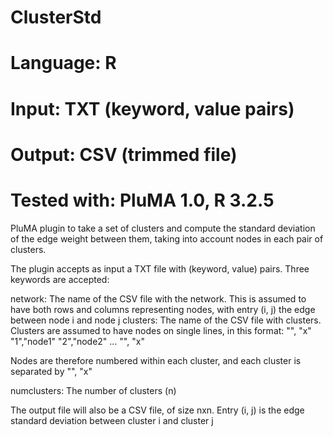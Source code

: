 # ClusterStd
# Language: R
# Input: TXT (keyword, value pairs)
# Output: CSV (trimmed file)
# Tested with: PluMA 1.0, R 3.2.5

PluMA plugin to take a set of clusters and compute the standard deviation of the edge weight between them, taking
into account nodes in each pair of clusters.

The plugin accepts as input a TXT file with (keyword, value) pairs.  Three keywords are accepted:

network: The name of the CSV file with the network.  This is assumed to have both rows and columns
representing nodes, with entry (i, j) the edge between node i and node j
clusters: The name of the CSV file with clusters.  Clusters are assumed to have nodes on single lines, in
this format:
"", "x"
"1","node1"
"2","node2"
...
"", "x"

Nodes are therefore numbered within each cluster, and each cluster is separated by "", "x"

numclusters: The number of clusters (n)

The output file will also be a CSV file, of size nxn.  Entry (i, j) is the edge standard deviation
between cluster i and cluster j 
